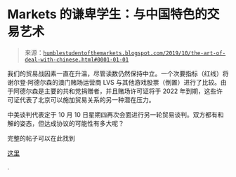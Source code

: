 <!--yml

category: 未分类

date: 2024-05-18 02:25:19

-->

# Markets 的谦卑学生：与中国特色的交易艺术

> 来源：[`humblestudentofthemarkets.blogspot.com/2019/10/the-art-of-deal-with-chinese.html#0001-01-01`](https://humblestudentofthemarkets.blogspot.com/2019/10/the-art-of-deal-with-chinese.html#0001-01-01)

我们的贸易战因素一直在升温，尽管读数仍然保持中立。一个次要指标（红线）将谢尔登·阿德尔森的澳门赌场运营商 LVS 与其他游戏股票（倒置）进行了比较。由于阿德尔森是主要的共和党捐赠者，并且赌场许可证将于 2022 年到期，这些许可证代表了北京可以施加贸易关系的另一种潜在压力。

中美谈判代表定于 10 月 10 日星期四再次会面进行另一轮贸易谈判。双方都有和解的姿态，但达成协议的可能性有多大呢？

完整的帖子可以在此找到

[这里](https://humblestudentofthemarkets.com/2019/10/07/the-art-of-the-deal-with-chinese-characteristics/)

.

